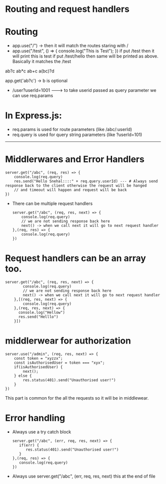 # Routing and request handlers

# Routing

- app.use("/") -> then it will match the routes staring with /
- app.use("/test", () => {
  console.log("This is Test");
  })
  if put /test then it will print this is test
  if put /test/hello then same will be printed as above. Basically it matches the /test

ab?c
ab\*c
ab+c
a(bc)?d

app.get('ab?c') -> b is optional

- /user?userId=1001 ---> to take userid passed as query parameter we can use req.params

# In Express.js:

- req.params is used for route parameters (like /abc/:userId)
- req.query is used for query string parameters (like ?userId=101)

---

# Middlerwares and Error Handlers

```
server.get("/abc", (req, res) => {
    console.log(req.query)
    res.send("Hello Snehal::::" + req.query.userId) --- # Always send response back to the client otherwise the request will be hanged
    // and timeout will happen and request will be back
})
```

- There can be multiple request handlers

  ```
  server.get("/abc", (req, res, next) => {
      console.log(req.query)
      // we are not sending response back here
      next() -> when we call next it will go to next request handler
  },(req, res) => {
      console.log(req.query)
  })

  ```

# Request handlers can be an array too.

```
server.get("/abc", (req, res, next) => {
        console.log(req.query)
        // we are not sending response back here
        next() -> when we call next it will go to next request handler
    },[(req, res, next) => {
        console.log(req.query)
    },(req, res, next) => {
      console.log("Hellow")
      res.send("Helllo")
    }])

```

# middlerwear for authorization

```
server.use("/admin", (req, res, next) => {
    const token = "xyzzx";
    const isAuthorisedUser = token === "xyx";
    if(isAuthorisedUser) {
        next();
    } else {
        res.status(401).send("Unauthorised user!")
    }
})
```

This part is common for the all the requests so it will be in middlewear.

# Error handling

- Always use a try catch block

  ```
  server.get("/abc", (err, req, res, next) => {
     if(err) {
        res.status(401).send("Unauthorised user!")
     }
  },(req, res) => {
     console.log(req.query)
  })
  ```

- Always use  server.get("/abc", (err, req, res, next) this at the end of file

